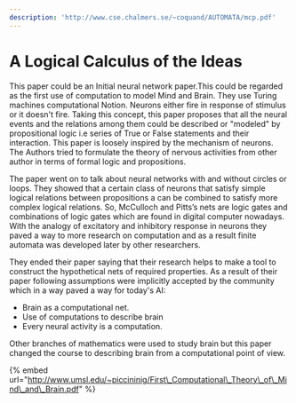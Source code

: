 ```yaml
---
description: 'http://www.cse.chalmers.se/~coquand/AUTOMATA/mcp.pdf'
---
```


# A Logical Calculus of the Ideas

This paper could be an Initial neural network paper.This could be regarded as the first use of computation to model Mind and Brain. They use Turing machines computational Notion.  Neurons either fire in response of stimulus or it doesn't fire. Taking this concept, this paper proposes that all the neural events and the relations among them could be described or "modeled" by propositional logic i.e series of True or False statements and their interaction. This paper is loosely inspired by the mechanism of neurons. The Authors tried to formulate the theory of nervous activities from other author in terms of formal logic and propositions.

The paper went on to talk about neural networks with and without circles or loops. They showed that a certain class of neurons that satisfy simple logical relations between propositions a can be combined  to satisfy more complex logical relations. So, McCulloch and Pitts’s nets are logic gates and combinations of logic gates which are found in digital computer nowadays. With the analogy of excitatory and inhibitory response in neurons they paved a way to more research on computation and as a result finite automata was developed later by other researchers.

They ended their paper saying that their research helps to make a tool to construct the hypothetical  nets of required properties. As a result of their paper following assumptions were implicitly accepted by the community which in a way paved a way for today's AI:

* Brain as a computational net.
* Use of computations to describe brain
* Every neural activity is a computation.

Other branches of mathematics were used to study brain but this paper changed the course to describing brain from a computational point of view.

{% embed url="http://www.umsl.edu/~piccininig/First\_Computational\_Theory\_of\_Mind\_and\_Brain.pdf" %}



